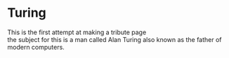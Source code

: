 # Turing
This is the first attempt at making a tribute page  
the subject for this is a man called Alan Turing also known as the father of modern computers.
